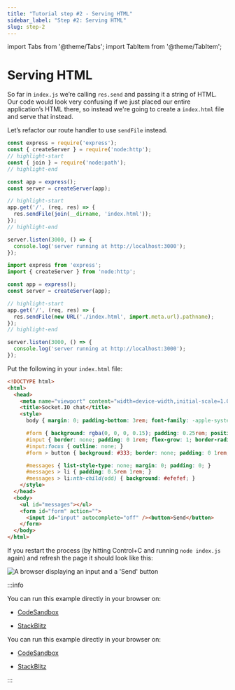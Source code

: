 ```yaml
---
title: "Tutorial step #2 - Serving HTML"
sidebar_label: "Step #2: Serving HTML"
slug: step-2
---
```


import Tabs from '@theme/Tabs';
import TabItem from '@theme/TabItem';

# Serving HTML

So far in `index.js` we’re calling `res.send` and passing it a string of HTML. Our code would look very confusing if we just placed our entire application’s HTML there, so instead we're going to create a `index.html` file and serve that instead.

Let’s refactor our route handler to use `sendFile` instead.

<Tabs groupId="lang">
  <TabItem value="cjs" label="CommonJS" default>

```js
const express = require('express');
const { createServer } = require('node:http');
// highlight-start
const { join } = require('node:path');
// highlight-end

const app = express();
const server = createServer(app);

// highlight-start
app.get('/', (req, res) => {
  res.sendFile(join(__dirname, 'index.html'));
});
// highlight-end

server.listen(3000, () => {
  console.log('server running at http://localhost:3000');
});
```

  </TabItem>
  <TabItem value="mjs" label="ES modules">

```js
import express from 'express';
import { createServer } from 'node:http';

const app = express();
const server = createServer(app);

// highlight-start
app.get('/', (req, res) => {
  res.sendFile(new URL('./index.html', import.meta.url).pathname);
});
// highlight-end

server.listen(3000, () => {
  console.log('server running at http://localhost:3000');
});
```

  </TabItem>
</Tabs>

Put the following in your `index.html` file:

```html
<!DOCTYPE html>
<html>
  <head>
    <meta name="viewport" content="width=device-width,initial-scale=1.0">
    <title>Socket.IO chat</title>
    <style>
      body { margin: 0; padding-bottom: 3rem; font-family: -apple-system, BlinkMacSystemFont, "Segoe UI", Roboto, Helvetica, Arial, sans-serif; }

      #form { background: rgba(0, 0, 0, 0.15); padding: 0.25rem; position: fixed; bottom: 0; left: 0; right: 0; display: flex; height: 3rem; box-sizing: border-box; backdrop-filter: blur(10px); }
      #input { border: none; padding: 0 1rem; flex-grow: 1; border-radius: 2rem; margin: 0.25rem; }
      #input:focus { outline: none; }
      #form > button { background: #333; border: none; padding: 0 1rem; margin: 0.25rem; border-radius: 3px; outline: none; color: #fff; }

      #messages { list-style-type: none; margin: 0; padding: 0; }
      #messages > li { padding: 0.5rem 1rem; }
      #messages > li:nth-child(odd) { background: #efefef; }
    </style>
  </head>
  <body>
    <ul id="messages"></ul>
    <form id="form" action="">
      <input id="input" autocomplete="off" /><button>Send</button>
    </form>
  </body>
</html>
```

If you restart the process (by hitting Control+C and running `node index.js` again) and refresh the page it should look like this:

<img src="/images/chat-3.png" alt="A browser displaying an input and a 'Send' button" />

:::info

<Tabs groupId="lang">
  <TabItem value="cjs" label="CommonJS" default attributes={{ className: 'display-none' }}>

You can run this example directly in your browser on:

- [CodeSandbox](https://codesandbox.io/p/sandbox/github/socketio/chat-example/tree/cjs/step2?file=index.js)
- [StackBlitz](https://stackblitz.com/github/socketio/chat-example/tree/cjs/step2?file=index.js)


  </TabItem>
  <TabItem value="mjs" label="ES modules" attributes={{ className: 'display-none' }}>

You can run this example directly in your browser on:

- [CodeSandbox](https://codesandbox.io/p/sandbox/github/socketio/chat-example/tree/esm/step2?file=index.js)
- [StackBlitz](https://stackblitz.com/github/socketio/chat-example/tree/esm/step2?file=index.js)


  </TabItem>
</Tabs>

:::
